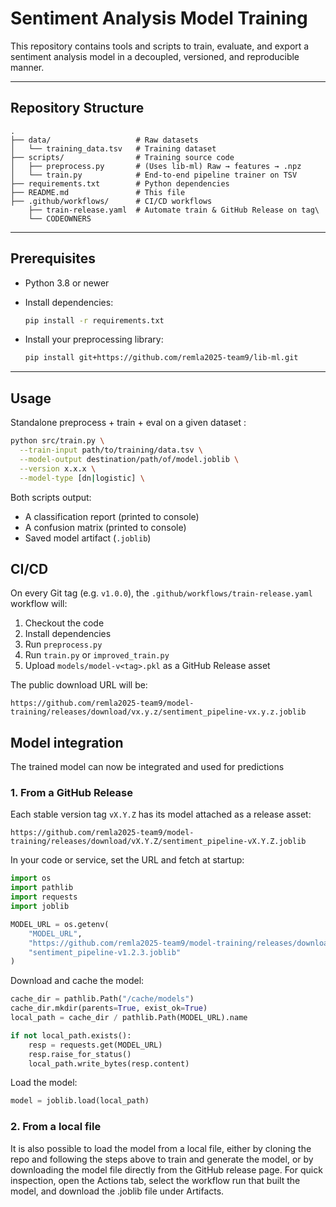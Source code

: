 # Sentiment Analysis Model Training

This repository contains tools and scripts to train, evaluate, and export a sentiment analysis model in a decoupled, versioned, and reproducible manner.

---

## Repository Structure

```text
.
├── data/                   # Raw datasets
│   └── training_data.tsv   # Training dataset
├── scripts/                # Training source code
│   ├── preprocess.py       # (Uses lib-ml) Raw → features → .npz
│   └── train.py            # End-to-end pipeline trainer on TSV
├── requirements.txt        # Python dependencies
├── README.md               # This file
├── .github/workflows/      # CI/CD workflows
    ├── train-release.yaml  # Automate train & GitHub Release on tag\
    └── CODEOWNERS

```

---

## Prerequisites

* Python 3.8 or newer
* Install dependencies:

  ```bash
  pip install -r requirements.txt
  ```
* Install your preprocessing library:

  ```bash
  pip install git+https://github.com/remla2025-team9/lib-ml.git
  ```
---

## Usage
Standalone preprocess + train + eval on a given dataset :

```bash
python src/train.py \
  --train-input path/to/training/data.tsv \
  --model-output destination/path/of/model.joblib \
  --version x.x.x \
  --model-type [dn|logistic] \
```

Both scripts output:

* A classification report (printed to console)
* A confusion matrix (printed to console)
* Saved model artifact (`.joblib`)

## CI/CD

On every Git tag (e.g. `v1.0.0`), the `.github/workflows/train-release.yaml` workflow will:

1. Checkout the code
2. Install dependencies
3. Run `preprocess.py`
4. Run `train.py` or `improved_train.py`
5. Upload `models/model-v<tag>.pkl` as a GitHub Release asset

The public download URL will be:

```
https://github.com/remla2025-team9/model-training/releases/download/vx.y.z/sentiment_pipeline-vx.y.z.joblib
```

## Model integration
The trained model can now be integrated and used for predictions

### 1. From a GitHub Release
Each stable version tag `vX.Y.Z` has its model attached as a release asset:
```
https://github.com/remla2025-team9/model-training/releases/download/vX.Y.Z/sentiment_pipeline-vX.Y.Z.joblib
```
In your code or service, set the URL and fetch at startup:
```python
import os
import pathlib
import requests
import joblib

MODEL_URL = os.getenv(
    "MODEL_URL",
    "https://github.com/remla2025-team9/model-training/releases/download/v1.2.3/"
    "sentiment_pipeline-v1.2.3.joblib"
)
```
Download and cache the model:
```python
cache_dir = pathlib.Path("/cache/models")
cache_dir.mkdir(parents=True, exist_ok=True)
local_path = cache_dir / pathlib.Path(MODEL_URL).name

if not local_path.exists():
    resp = requests.get(MODEL_URL)
    resp.raise_for_status()
    local_path.write_bytes(resp.content)
```
Load the model:
```python
model = joblib.load(local_path)
```
### 2. From a local file
It is also possible to load the model from a local file, either by cloning the repo and following the steps above to train and generate the model, or by downloading the model file directly from the GitHub release page. For quick inspection, open the Actions tab, select the workflow run that built the model, and download the .joblib file under Artifacts.